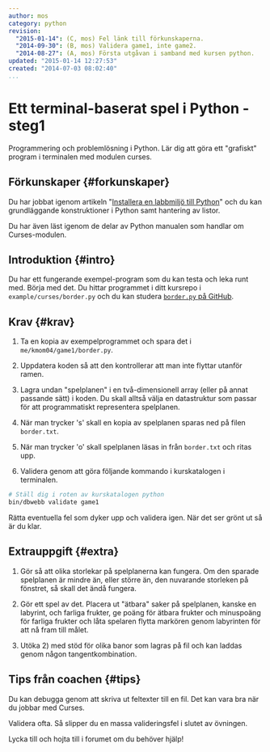 ```yaml
---
author: mos
category: python
revision:
  "2015-01-14": (C, mos) Fel länk till förkunskaperna.
  "2014-09-30": (B, mos) Validera game1, inte game2.
  "2014-08-27": (A, mos) Första utgåvan i samband med kursen python.
updated: "2015-01-14 12:27:53"
created: "2014-07-03 08:02:40"
...
```

Ett terminal-baserat spel i Python - steg1
==================================

Programmering och problemlösning i Python. Lär dig att göra ett "grafiskt" program i terminalen med modulen curses.

<!--more-->


Förkunskaper {#forkunskaper}
-----------------------

Du har jobbat igenom artikeln "[Installera en labbmiljö till Python](kunskap/installera-en-labbmiljo-till-python)" och du kan grundläggande konstruktioner i Python samt hantering av listor.

Du har även läst igenom de delar av Python manualen som handlar om Curses-modulen.



Introduktion {#intro}
-----------------------

Du har ett fungerande exempel-program som du kan testa och leka runt med. Börja med det. Du hittar programmet i ditt kursrepo i `example/curses/border.py` och du kan studera [`border.py` på GitHub](https://github.com/mosbth/python/blob/master/example/curses/border.py).



Krav {#krav}
-----------------------

1. Ta en kopia av exempelprogrammet och spara det i `me/kmom04/game1/border.py`.

2. Uppdatera koden så att den kontrollerar att man inte flyttar utanför ramen.

3. Lagra undan "spelplanen" i en två-dimensionell array (eller på annat passande sätt) i koden. Du skall alltså välja en datastruktur som passar för att programmatiskt representera spelplanen.

4. När man trycker 's' skall en kopia av spelplanen sparas ned på filen `border.txt`.

5. När man trycker 'o' skall spelplanen läsas in från `border.txt` och ritas upp.

6. Validera genom att göra följande kommando i kurskatalogen i terminalen.

```bash
# Ställ dig i roten av kurskatalogen python
bin/dbwebb validate game1
```

Rätta eventuella fel som dyker upp och validera igen. När det ser grönt ut så är du klar. 




Extrauppgift {#extra}
-----------------------

1. Gör så att olika storlekar på spelplanerna kan fungera. Om den sparade spelplanen är mindre än, eller större än, den nuvarande storleken på fönstret, så skall det ändå fungera.

2. Gör ett spel av det. Placera ut "ätbara" saker på spelplanen, kanske en labyrint, och farliga frukter, ge poäng för ätbara frukter och minuspoäng för farliga frukter och låta spelaren flytta markören genom labyrinten för att nå fram till målet.

3. Utöka 2) med stöd för olika banor som lagras på fil och kan laddas genom någon tangentkombination.



Tips från coachen {#tips}
-----------------------

Du kan debugga genom att skriva ut feltexter till en fil. Det kan vara bra när du jobbar med Curses.

Validera ofta. Så slipper du en massa valideringsfel i slutet av övningen.

Lycka till och hojta till i forumet om du behöver hjälp!




